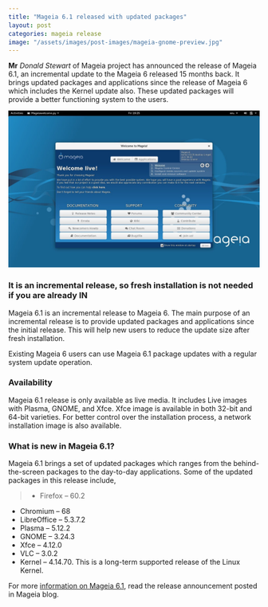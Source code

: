 ```yaml
---
title: "Mageia 6.1 released with updated packages"
layout: post
categories: mageia release
image: "/assets/images/post-images/mageia-gnome-preview.jpg"
---
```


**Mr** *Donald Stewart* of Mageia project has announced the release of Mageia 6.1, an incremental update to the Mageia 6 released 15 months back. It brings updated packages and applications since the release of Mageia 6 which includes the Kernel update also. These updated packages will provide a better functioning system to the users.

![Mageia 6 GNOME preview](/assets/images/post-images/mageia-gnome-preview.jpg)

### It is an incremental release, so fresh installation is not needed if you are already IN
Mageia 6.1 is an incremental release to Mageia 6. The main purpose of an incremental release is to provide updated packages and applications since the initial release. This will help new users to reduce the update size after fresh installation.

Existing Mageia 6 users can use Mageia 6.1 package updates with a regular system update operation.

### Availability
Mageia 6.1 release is only available as live media. It includes Live images with Plasma, GNOME, and Xfce. Xfce image is available in both 32-bit and 64-bit varieties. For better control over the installation process, a network installation image is also available.

### What is new in Mageia 6.1?
Mageia 6.1 brings a set of updated packages which ranges from the behind-the-screen packages to the day-to-day applications. Some of the updated packages in this release include,
> - Firefox – 60.2
- Chromium – 68
- LibreOffice – 5.3.7.2
- Plasma – 5.12.2
- GNOME – 3.24.3
- Xfce – 4.12.0
- VLC – 3.0.2
- Kernel – 4.14.70. This is a long-term supported release of the Linux Kernel.

For more [information on Mageia 6.1](https://blog.mageia.org/en/2018/10/05/it-is-with-great-pleasure-that-we-announce-the-release-of-mageia-6-1/), read the release announcement posted in Mageia blog.